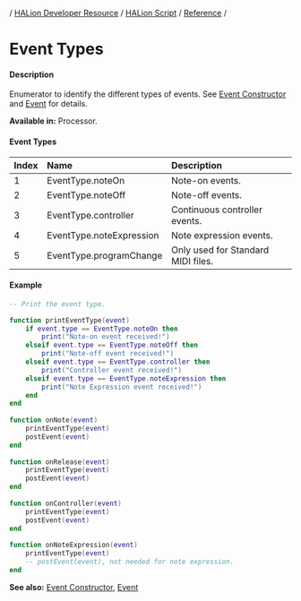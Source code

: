 / [HALion Developer Resource](../../HALion-Developer-Resource.md) / [HALion Script](./HALion-Script.md) / [Reference](./Reference.md) /

# Event Types

#### Description

Enumerator to identify the different types of events. See [Event Constructor](./Event-Constructor.md) and [Event](./Event.md) for details.

**Available in:** Processor.

#### Event Types

|Index|Name|Description|
|:-|:-|:-|
|1|EventType.noteOn|Note-on events.|
|2|EventType.noteOff|Note-off events.|
|3|EventType.controller|Continuous controller events.|
|4|EventType.noteExpression|Note expression events.|
|5|EventType.programChange|Only used for Standard MIDI files.|

#### Example

```lua
-- Print the event type.

function printEventType(event)
    if event.type == EventType.noteOn then
        print("Note-on event received!")
    elseif event.type == EventType.noteOff then
        print("Note-off event received!")
    elseif event.type == EventType.controller then
        print("Controller event received!")
    elseif event.type == EventType.noteExpression then
        print("Note Expression event received!")
    end
end
 
function onNote(event)
    printEventType(event)
    postEvent(event)
end
  
function onRelease(event)
    printEventType(event)
    postEvent(event)
end
   
function onController(event)
    printEventType(event)
    postEvent(event)
end
   
function onNoteExpression(event)
    printEventType(event)
    -- postEvent(event), not needed for note expression.
end
```

**See also:** [Event Constructor](./Event-Constructor.md), [Event](./Event.md)